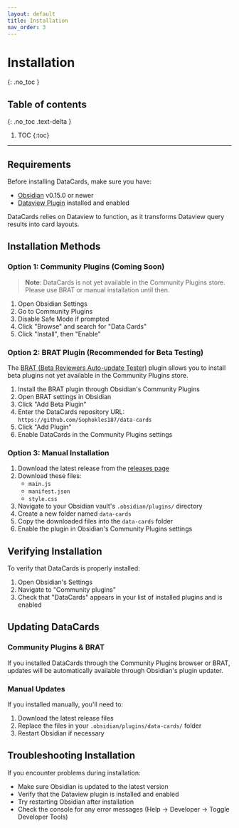 ```yaml
---
layout: default
title: Installation
nav_order: 3
---
```


# Installation
{: .no_toc }

## Table of contents
{: .no_toc .text-delta }

1. TOC
{:toc}

---

## Requirements

Before installing DataCards, make sure you have:

- [Obsidian](https://obsidian.md/) v0.15.0 or newer
- [Dataview Plugin](https://github.com/blacksmithgu/obsidian-dataview) installed and enabled

DataCards relies on Dataview to function, as it transforms Dataview query results into card layouts.

## Installation Methods

### Option 1: Community Plugins (Coming Soon)

> **Note**: DataCards is not yet available in the Community Plugins store. Please use BRAT or manual installation until then.

1. Open Obsidian Settings
2. Go to Community Plugins
3. Disable Safe Mode if prompted
4. Click "Browse" and search for "Data Cards"
5. Click "Install", then "Enable"

### Option 2: BRAT Plugin (Recommended for Beta Testing)

The [BRAT (Beta Reviewers Auto-update Tester)](https://github.com/TfTHacker/obsidian42-brat) plugin allows you to install beta plugins not yet available in the Community Plugins store.

1. Install the BRAT plugin through Obsidian's Community Plugins
2. Open BRAT settings in Obsidian
3. Click "Add Beta Plugin"
4. Enter the DataCards repository URL: `https://github.com/Sophokles187/data-cards`
5. Click "Add Plugin"
6. Enable DataCards in the Community Plugins settings

### Option 3: Manual Installation

1. Download the latest release from the [releases page](https://github.com/Sophokles187/data-cards/releases)
2. Download these files:
   - `main.js`
   - `manifest.json`
   - `style.css`
3. Navigate to your Obsidian vault's `.obsidian/plugins/` directory
4. Create a new folder named `data-cards`
5. Copy the downloaded files into the `data-cards` folder
6. Enable the plugin in Obsidian's Community Plugins settings

## Verifying Installation

To verify that DataCards is properly installed:

1. Open Obsidian's Settings
2. Navigate to "Community plugins"
3. Check that "DataCards" appears in your list of installed plugins and is enabled

## Updating DataCards

### Community Plugins & BRAT

If you installed DataCards through the Community Plugins browser or BRAT, updates will be automatically available through Obsidian's plugin updater.

### Manual Updates

If you installed manually, you'll need to:

1. Download the latest release files
2. Replace the files in your `.obsidian/plugins/data-cards/` folder
3. Restart Obsidian if necessary

## Troubleshooting Installation

If you encounter problems during installation:

- Make sure Obsidian is updated to the latest version
- Verify that the Dataview plugin is installed and enabled
- Try restarting Obsidian after installation
- Check the console for any error messages (Help → Developer → Toggle Developer Tools)
